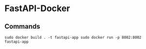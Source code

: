 # FastAPI-Docker

## Commands
`sudo docker build . -t fastapi-app
sudo docker run -p 8002:8002 fastapi-app`
